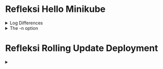 # Refleksi Hello Minikube
<details>
  <summary>Log Differences</summary>

  **Sebelum diexpose**
  ![image](https://github.com/bangjai123/tutorial11/assets/120235144/6e84639c-d07e-4c39-8806-2ac2f7cac8e3)

  **Setelah diexpose dan open aplikasi 1 kali**
  ![image](https://github.com/bangjai123/tutorial11/assets/120235144/3810cbdb-0304-4171-ba63-1e428a0c795d)

  **Log setelah 3 kali membuka aplikasi kembali**
  ![image](https://github.com/bangjai123/tutorial11/assets/120235144/078f2a1a-255c-470f-aef6-2ddf4c5f3441)

Dari ketiga gambar di atas, dapat dilihat bahwa sebelum diexpose, service belum memiliki _request_ client, seperti HTTP. Setelah diexpose, service dapat menerima permintaan client. Hal ini terlihat dari adanya peningkatan pesan log. Dalam hal konteks gambar di atas, _request_ yang masuk adalah GET. Hal ini berarti service menerima _request_ tiap kali kita membuka aplikasi
  
</details>

<details>
  <summary>The -n option</summary>

  Pada kubctl, perintah get dengan opsi -n <name_space> artinya perintah get dilakukan pada name space <name_space>. Name space sendiri merupakan pengelompokkan objek kubernetes ke dalam unit yang terisolasi. Hal ini dapat mempermudah kita dalam melakukan manajemen terhadap _resources_ yang kita punya. 

  Perintah `kubectl get pods,services -n kube-system` tidak menampilkan pods yang dibuat secara eksplisit karena pods yang telah dibuat secara eksplisit tidak berada pada name space `kube-system`. Padahal, perintah di atas spesifik melakukan get di name space `kube-system`. Name space `kube-system` digunakan untuk objek yang berkaitan dengan infrastruktur inti dari kluster.
  
  Kita dapat melihat namespace yang kita miliki dengan command `kubectl get ns`. Command tersebut akan memberikan output sebagaimana di bawah ini.

  ![image](https://github.com/bangjai123/tutorial11/assets/120235144/22b10a98-623e-43e9-9615-0b2c2a698601)

  Pod yang telah kita buat sebelumnya berada di _name space_ default. Dengan demikian, kita juga dapat melakukan perintah `kubectl get pods -n default` untuk menampilkan pod tersebut. Atau secara singkat, sama dengan `kubectl get pods`

  ![image](https://github.com/bangjai123/tutorial11/assets/120235144/2bafee45-d59b-4a43-b5d2-f2707650eb9b)

  Hal ini sekaligus mengilustrasikan jawaban dari pertanyaan sebelumnya, kenapa pods yang telah dibuat secara eksplisit tidak muncul pada perintah `kubectl get pods,services -n kube-system`. Yaitu karena pod tersebut tidak berada pada name space kube-system

</details>

# Refleksi Rolling Update Deployment
<details>
  <summary></summary>
</details>
